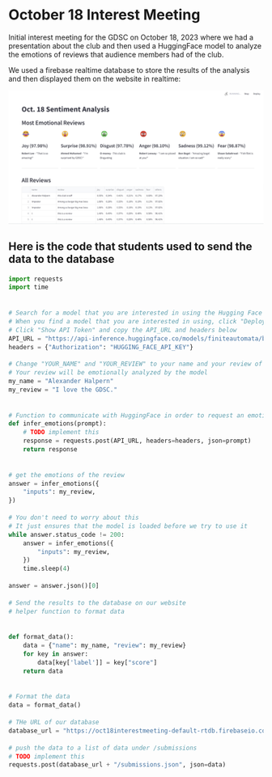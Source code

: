 # October 18 Interest Meeting

Initial interest meeting for the GDSC on October 18, 2023 where we had a presentation about the club and then used a HuggingFace model to analyze the emotions of reviews that audience members had of the club.

We used a firebase realtime database to store the results of the analysis and then displayed them on the website in realtime:

![Website Image](https://github.com/UVA-Google-Developer-Student-Club/Oct18InterestMeeting/blob/main/screenshot.png?raw=true)

## Here is the code that students used to send the data to the database

```python
import requests
import time


# Search for a model that you are interested in using the Hugging Face model hub: https://huggingface.co/models
# When you find a model that you are interested in using, click "Deploy" and then "Inference API"
# Click "Show API Token" and copy the API_URL and headers below
API_URL = "https://api-inference.huggingface.co/models/finiteautomata/bertweet-base-emotion-analysis"
headers = {"Authorization": "HUGGING_FACE_API_KEY"}

# Change "YOUR_NAME" and "YOUR_REVIEW" to your name and your review of the club so far,
# Your review will be emotionally analyzed by the model
my_name = "Alexander Halpern"
my_review = "I love the GDSC."


# Function to communicate with HuggingFace in order to request an emotional analysis of our review
def infer_emotions(prompt):
    # TODO implement this
    response = requests.post(API_URL, headers=headers, json=prompt)
    return response


# get the emotions of the review
answer = infer_emotions({
    "inputs": my_review,
})

# You don't need to worry about this
# It just ensures that the model is loaded before we try to use it
while answer.status_code != 200:
    answer = infer_emotions({
        "inputs": my_review,
    })
    time.sleep(4)

answer = answer.json()[0]

# Send the results to the database on our website
# helper function to format data


def format_data():
    data = {"name": my_name, "review": my_review}
    for key in answer:
        data[key['label']] = key["score"]
    return data


# Format the data
data = format_data()

# THe URL of our database
database_url = "https://oct18interestmeeting-default-rtdb.firebaseio.com/"

# push the data to a list of data under /submissions
# TODO implement this
requests.post(database_url + "/submissions.json", json=data)
```
